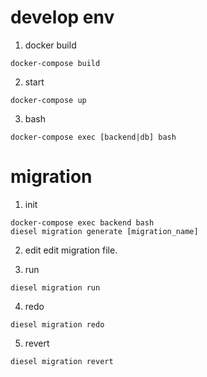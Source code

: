 # develop env
1. docker build
```shell script
docker-compose build
```

2. start
```shell script
docker-compose up
```

3. bash
```shell script
docker-compose exec [backend|db] bash
```

# migration
1. init
```shell script
docker-compose exec backend bash
diesel migration generate [migration_name]
```

2. edit
edit migration file.

3. run
```shell script
diesel migration run
```

4. redo
```shell script
diesel migration redo
```

5. revert
```shell script
diesel migration revert
```
